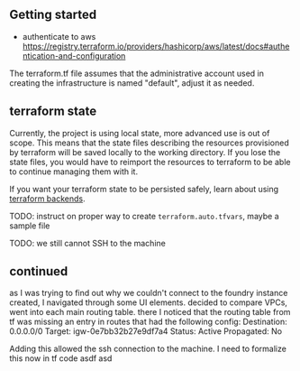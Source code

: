 ## Getting started

- authenticate to aws https://registry.terraform.io/providers/hashicorp/aws/latest/docs#authentication-and-configuration

The terraform.tf file assumes that the administrative account used in creating the infrastructure is named "default", adjust it as needed.

## terraform state

Currently, the project is using local state, more advanced use is out of scope.
This means that the state files describing the resources provisioned by terraform will be saved locally to the working directory.
If you lose the state files, you would have to reimport the resources to terraform to be able to continue managing them with it.

If you want your terraform state to be persisted safely, learn about using [terraform backends](https://www.terraform.io/language/settings/backends).

TODO: instruct on proper way to create `terraform.auto.tfvars`, maybe a sample file

TODO: we still cannot SSH to the machine

## continued

as I was trying to find out why we couldn't connect to the foundry instance created, I navigated through some UI elements.
decided to compare VPCs, went into each main routing table. there I noticed that the routing table from tf was missing an entry in routes
that had the following config:
Destination: 0.0.0.0/0
Target: igw-0e7bb32b27e9df7a4
Status: Active
Propagated: No

Adding this allowed the ssh connection to the machine. I need to formalize this now in tf code asdf asd